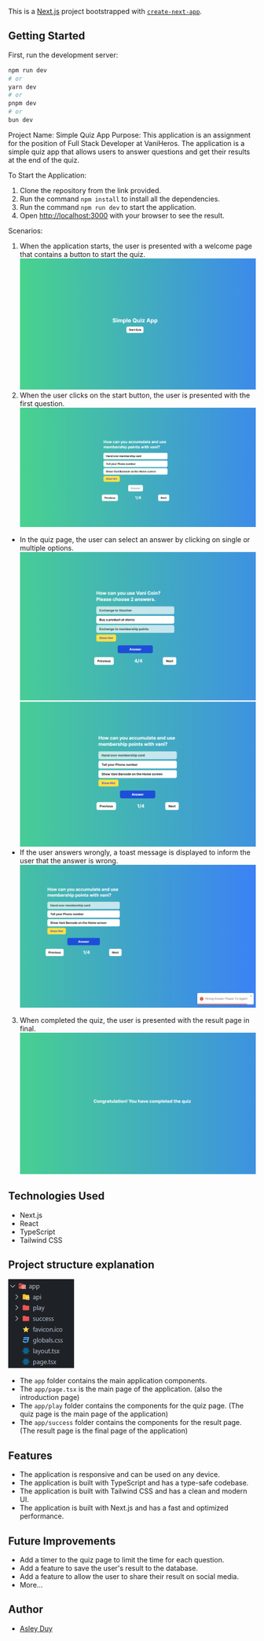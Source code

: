 This is a [Next.js](https://nextjs.org/) project bootstrapped with [`create-next-app`](https://github.com/vercel/next.js/tree/canary/packages/create-next-app).

## Getting Started

First, run the development server:

```bash
npm run dev
# or
yarn dev
# or
pnpm dev
# or
bun dev
```

Project Name: Simple Quiz App
Purpose: This application is an assignment for the position of Full Stack Developer at VaniHeros. The application is a simple quiz app that allows users to answer questions and get their results at the end of the quiz.

To Start the Application:
1. Clone the repository from the link provided.
2. Run the command `npm install` to install all the dependencies.
3. Run the command `npm run dev` to start the application.
4. Open [http://localhost:3000](http://localhost:3000) with your browser to see the result.

Scenarios:
1. When the application starts, the user is presented with a welcome page that contains a button to start the quiz.
![Welcome Page](/simple-quiz-app/Images/intro.png)
2. When the user clicks on the start button, the user is presented with the first question.
![First Question](/simple-quiz-app/Images/quiz.png)
- In the quiz page, the user can select an answer by clicking on single or multiple options.
![Multiple Options](/simple-quiz-app/Images/quiz3.png)
![Single Option](/simple-quiz-app/Images/quiz1.png)
- If the user answers wrongly, a toast message is displayed to inform the user that the answer is wrong.
![Wrong Answer](/simple-quiz-app/Images/quiz2.png)
3. When completed the quiz, the user is presented with the result page in final.
![Result Page](/simple-quiz-app/Images/quiz4.png)

## Technologies Used
- Next.js
- React
- TypeScript
- Tailwind CSS

## Project structure explanation
![Project Structure](/simple-quiz-app/Images/struc.png)
- The `app` folder contains the main application components.
- The `app/page.tsx` is the main page of the application. (also the introduction page)
- The `app/play` folder contains the components for the quiz page. (The quiz page is the main page of the application)
- The `app/success` folder contains the components for the result page. (The result page is the final page of the application)

## Features
- The application is responsive and can be used on any device.
- The application is built with TypeScript and has a type-safe codebase.
- The application is built with Tailwind CSS and has a clean and modern UI.
- The application is built with Next.js and has a fast and optimized performance.

## Future Improvements
- Add a timer to the quiz page to limit the time for each question.
- Add a feature to save the user's result to the database.
- Add a feature to allow the user to share their result on social media.
- More...

## Author
- [Asley Duy](www.linkedin.com/in/duy-phan-nguyen-thanh-794a1b183)
